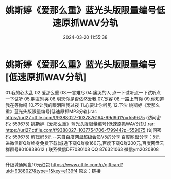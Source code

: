 ﻿---
title: 姚斯婷《爱那么重》蓝光头版限量编号低速原抓WAV分轨
date: 2024-03-20 11:55:38
categories: 新碟专辑、稀有等精品
tags: 华语中文
---
# 姚斯婷《爱那么重》蓝光头版限量编号[低速原抓WAV分轨]

01.我的心太乱
02.爱那么重
03.一言难尽
04.痛哭的人
点一下试听点一下试听点一下试听
05.朋友别哭
06.明天你是否依然爱我
07.宽容
08.一路上有你
09.你知道我在等你吗
10.不让我的眼泪陪我过夜
11.心要让你听见
12.下沙
姚斯婷《爱那么重》蓝光头版限量编号[低速原抓MP3分轨].rar: https://url27.ctfile.com/f/9388027-1037876164-99d9d1?p=559675
(访问密码: 559675)
姚斯婷《爱那么重》蓝光头版限量编号[低速原抓WAV分轨].rar: https://url27.ctfile.com/f/9388027-1037754706-f79944?p=559675
(访问密码: 559675)
解压码5元
--来自百度网盘超级会员V5的分享
百度网盘分享：5元
进微信群Q群终身免费下载(城通下载Q群收160元,百度下载Q群200元,百度网盘云群群号8010838612 )
联系微信DF7080108 QQ 876321063
微信ym2020808
**************************
升级城通网盘10元红包 https://www.ctfile.com/p/giftcard?uid=9388027&type=1&key=e139f4
原文：[链接](https://blog.sina.com.cn/s/blog_1647c7e76010314t3.html)